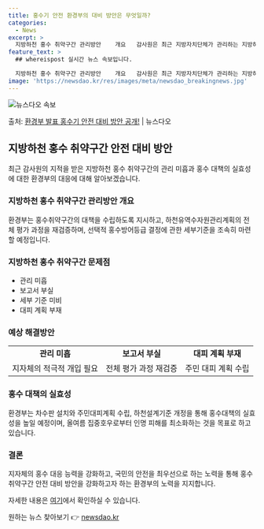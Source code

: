 ```yaml
---
title: 홍수기 안전 환경부의 대비 방안은 무엇일까?
categories:
  - News
excerpt: >
  지방하천 홍수 취약구간 관리방안    개요   감사원은 최근 지방자치단체가 관리하는 지방하천에서 홍수 취약구…
feature_text: >
  ## whereispost 실시간 뉴스 속보입니다.

  지방하천 홍수 취약구간 관리방안    개요   감사원은 최근 지방자치단체가 관리하는 지방하천에서 홍수 취약구…
image: 'https://newsdao.kr/res/images/meta/newsdao_breakingnews.jpg'
---
```


![뉴스다오 속보](https://newsdao.kr/res/images/meta/newsdao_breakingnews.jpg)

<p>출처: <a href="https://newsdao.kr/4307" rel="dofollow">환경부 발표 홍수기 안전 대비 방안 공개!</a> | 뉴스다오</p>

<h2 data-ke-size="size26">지방하천 홍수 취약구간 안전 대비 방안</h2>
<p data-ke-size="size16">최근 감사원의 지적을 받은 지방하천 홍수 취약구간의 관리 미흡과 홍수 대책의 실효성에 대한 환경부의 대응에 대해 알아보겠습니다.</p>

<h3><b>지방하천 홍수 취약구간 관리방안 개요</b></h3>
<p data-ke-size="size16">환경부는 홍수취약구간의 대책을 수립하도록 지시하고, 하천유역수자원관리계획의 전체 평가 과정을 재검증하며, 선택적 홍수방어등급 결정에 관한 세부기준을 조속히 마련할 예정입니다. </p>

<h3><b>지방하천 홍수 취약구간 문제점</b></h3>
<ul>
  <li>관리 미흡</li>
  <li>보고서 부실</li>
  <li>세부 기준 미비</li>
  <li>대피 계획 부재</li>
</ul>

<h3><b>예상 해결방안</b></h3>
<table>
  <tr>
    <td style="text-align: center; height: 17px;"><b>관리 미흡</b></td>
    <td style="text-align: center; height: 17px;"><b>보고서 부실</b></td>
    <td style="text-align: center; height: 17px;"><b>대피 계획 부재</b></td>
  </tr>
  <tr>
    <td>지자체의 적극적 개입 필요</td>
    <td>전체 평가 과정 재검증</td>
    <td>주민 대피 계획 수립</td>
  </tr>
</table>

<h3><b>홍수 대책의 실효성</b></h3>
<p data-ke-size="size16">환경부는 차수판 설치와 주민대피계획 수립, 하천설계기준 개정을 통해 홍수대책의 실효성을 높일 예정이며, 올여름 집중호우로부터 인명 피해를 최소화하는 것을 목표로 하고 있습니다.</p>

<h3><b>결론</b></h3>
<p data-ke-size="size16">지자체의 홍수 대응 능력을 강화하고, 국민의 안전을 최우선으로 하는 노력을 통해 홍수취약구간 안전 대비 방안을 강화하고자 하는 환경부의 노력을 지지합니다.</p>
<p data-ke-size="size16">자세한 내용은 <a href="https://newsdao.kr/4307" target="_blank" rel="noopener">여기</a>에서 확인하실 수 있습니다.</p> 

원하는 뉴스 찾아보기 👉 <a href="https://newsdao.kr" rel="dofollow">newsdao.kr</a>


